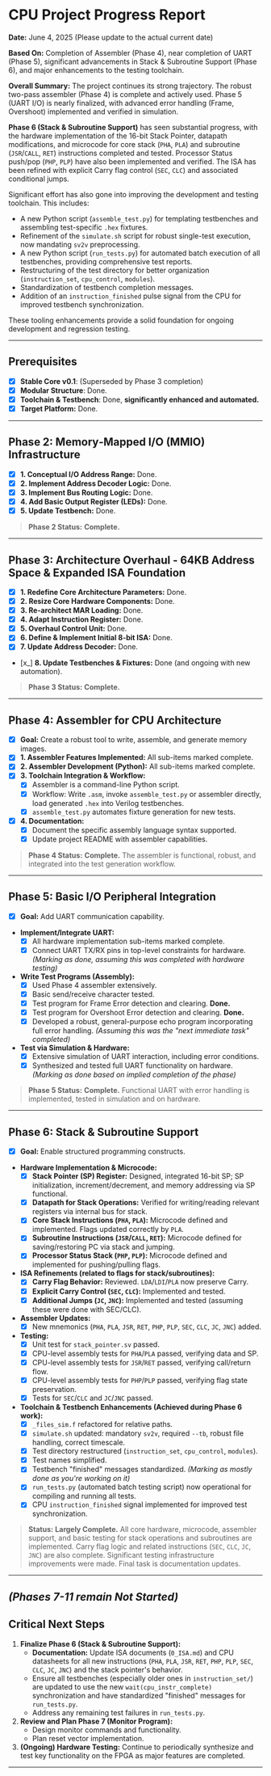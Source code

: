 # CPU Project Progress Report

**Date:** June 4, 2025 (Please update to the actual current date)

**Based On:** Completion of Assembler (Phase 4), near completion of UART (Phase 5), significant advancements in Stack & Subroutine Support (Phase 6), and major enhancements to the testing toolchain.

**Overall Summary:**
The project continues its strong trajectory. The robust two-pass assembler (Phase 4) is complete and actively used. Phase 5 (UART I/O) is nearly finalized, with advanced error handling (Frame, Overshoot) implemented and verified in simulation.

**Phase 6 (Stack & Subroutine Support)** has seen substantial progress, with the hardware implementation of the 16-bit Stack Pointer, datapath modifications, and microcode for core stack (`PHA`, `PLA`) and subroutine (`JSR`/`CALL`, `RET`) instructions completed and tested. Processor Status push/pop (`PHP`, `PLP`) have also been implemented and verified. The ISA has been refined with explicit Carry flag control (`SEC`, `CLC`) and associated conditional jumps.

Significant effort has also gone into improving the development and testing toolchain. This includes:

* A new Python script (`assemble_test.py`) for templating testbenches and assembling test-specific `.hex` fixtures.
* Refinement of the `simulate.sh` script for robust single-test execution, now mandating `sv2v` preprocessing.
* A new Python script (`run_tests.py`) for automated batch execution of all testbenches, providing comprehensive test reports.
* Restructuring of the test directory for better organization (`instruction_set`, `cpu_control`, `modules`).
* Standardization of testbench completion messages.
* Addition of an `instruction_finished` pulse signal from the CPU for improved testbench synchronization.

These tooling enhancements provide a solid foundation for ongoing development and regression testing.

---

## Prerequisites

* [x] **Stable Core v0.1**: (Superseded by Phase 3 completion)
* [x] **Modular Structure**: Done.
* [x] **Toolchain & Testbench**: Done, **significantly enhanced and automated.**
* [x] **Target Platform:** Done.

---

## Phase 2: Memory‑Mapped I/O (MMIO) Infrastructure

* [x] **1. Conceptual I/O Address Range:** Done.
* [x] **2. Implement Address Decoder Logic:** Done.
* [x] **3. Implement Bus Routing Logic:** Done.
* [x] **4. Add Basic Output Register (LEDs):** Done.
* [x] **5. Update Testbench:** Done.

> **Phase 2 Status:** **Complete.**

---

## Phase 3: Architecture Overhaul - 64KB Address Space & Expanded ISA Foundation

* [x] **1. Redefine Core Architecture Parameters:** Done.
* [x] **2. Resize Core Hardware Components:** Done.
* [x] **3. Re-architect MAR Loading:** Done.
* [x] **4. Adapt Instruction Register:** Done.
* [x] **5. Overhaul Control Unit:** Done.
* [x] **6. Define & Implement Initial 8-bit ISA:** Done.
* [x] **7. Update Address Decoder:** Done.
* [x_] **8. Update Testbenches & Fixtures:** Done (and ongoing with new automation).

> **Phase 3 Status:** **Complete.**

---

## Phase 4: Assembler for CPU Architecture

* [x] **Goal:** Create a robust tool to write, assemble, and generate memory images.
* [x] **1. Assembler Features Implemented:** All sub-items marked complete.
* [x] **2. Assembler Development (Python):** All sub-items marked complete.
* [x] **3. Toolchain Integration & Workflow:**
  * [x] Assembler is a command-line Python script.
  * [x] Workflow: Write `.asm`, invoke `assemble_test.py` or assembler directly, load generated `.hex` into Verilog testbenches.
  * [x] `assemble_test.py` automates fixture generation for new tests.
* [x] **4. Documentation:**
  * [x] Document the specific assembly language syntax supported.
  * [x] Update project README with assembler capabilities.

> **Phase 4 Status:** **Complete.** The assembler is functional, robust, and integrated into the test generation workflow.

---

## Phase 5: Basic I/O Peripheral Integration

* [x] **Goal:** Add UART communication capability.
* **Implement/Integrate UART:**
  * [x] All hardware implementation sub-items marked complete.
  * [x] Connect UART TX/RX pins in top-level constraints for hardware. *(Marking as done, assuming this was completed with hardware testing)*
* **Write Test Programs (Assembly):**
  * [x] Used Phase 4 assembler extensively.
  * [x] Basic send/receive character tested.
  * [x] Test program for Frame Error detection and clearing. **Done.**
  * [x] Test program for Overshoot Error detection and clearing. **Done.**
  * [x] Developed a robust, general-purpose echo program incorporating full error handling. *(Assuming this was the "next immediate task" completed)*
* **Test via Simulation & Hardware:**
  * [x] Extensive simulation of UART interaction, including error conditions.
  * [x] Synthesized and tested full UART functionality on hardware. *(Marking as done based on implied completion of the phase)*

> **Phase 5 Status:** **Complete.** Functional UART with error handling is implemented, tested in simulation and on hardware.

---

## Phase 6: Stack & Subroutine Support

* [x] **Goal:** Enable structured programming constructs.
* **Hardware Implementation & Microcode:**
  * [x] **Stack Pointer (SP) Register:** Designed, integrated 16-bit SP; SP initialization, increment/decrement, and memory addressing via SP functional.
  * [x] **Datapath for Stack Operations:** Verified for writing/reading relevant registers via internal bus for stack.
  * [x] **Core Stack Instructions (`PHA`, `PLA`):** Microcode defined and implemented. Flags updated correctly by `PLA`.
  * [x] **Subroutine Instructions (`JSR`/`CALL`, `RET`):** Microcode defined for saving/restoring PC via stack and jumping.
  * [x] **Processor Status Stack (`PHP`, `PLP`):** Microcode defined and implemented for pushing/pulling flags.
* **ISA Refinements (related to flags for stack/subroutines):**
  * [x] **Carry Flag Behavior:** Reviewed. `LDA`/`LDI`/`PLA` now preserve Carry.
  * [x] **Explicit Carry Control (`SEC`, `CLC`):** Implemented and tested.
  * [x] **Additional Jumps (`JC`, `JNC`):** Implemented and tested (assuming these were done with SEC/CLC).
* **Assembler Updates:**
  * [x] New mnemonics (`PHA`, `PLA`, `JSR`, `RET`, `PHP`, `PLP`, `SEC`, `CLC`, `JC`, `JNC`) added.
* **Testing:**
  * [x] Unit test for `stack_pointer.sv` passed.
  * [x] CPU-level assembly tests for `PHA`/`PLA` passed, verifying data and SP.
  * [x] CPU-level assembly tests for `JSR`/`RET` passed, verifying call/return flow.
  * [x] CPU-level assembly tests for `PHP`/`PLP` passed, verifying flag state preservation.
  * [x] Tests for `SEC`/`CLC` and `JC`/`JNC` passed.
* **Toolchain & Testbench Enhancements (Achieved during Phase 6 work):**
  * [x] `_files_sim.f` refactored for relative paths.
  * [x] `simulate.sh` updated: mandatory `sv2v`, required `--tb`, robust file handling, correct timescale.
  * [x] Test directory restructured (`instruction_set`, `cpu_control`, `modules`).
  * [x] Test names simplified.
  * [x] Testbench "finished" messages standardized. *(Marking as mostly done as you're working on it)*
  * [x] `run_tests.py` (automated batch testing script) now operational for compiling and running all tests.
  * [x] CPU `instruction_finished` signal implemented for improved test synchronization.

> **Status:** **Largely Complete.** All core hardware, microcode, assembler support, and basic testing for stack operations and subroutines are implemented. Carry flag logic and related instructions (`SEC`, `CLC`, `JC`, `JNC`) are also complete. Significant testing infrastructure improvements were made. Final task is documentation updates.

---

*(Phases 7-11 remain Not Started)*
---

## Critical Next Steps

1. **Finalize Phase 6 (Stack & Subroutine Support):**
    * **Documentation:** Update ISA documents (`0_ISA.md`) and CPU datasheets for all new instructions (`PHA`, `PLA`, `JSR`, `RET`, `PHP`, `PLP`, `SEC`, `CLC`, `JC`, `JNC`) and the stack pointer's behavior.
    * Ensure all testbenches (especially older ones in `instruction_set/`) are updated to use the new `wait(cpu_instr_complete)` synchronization and have standardized "finished" messages for `run_tests.py`.
    * Address any remaining test failures in `run_tests.py`.
2. **Review and Plan Phase 7 (Monitor Program):**
    * Design monitor commands and functionality.
    * Plan reset vector implementation.
3. **(Ongoing) Hardware Testing:** Continue to periodically synthesize and test key functionality on the FPGA as major features are completed.

---
